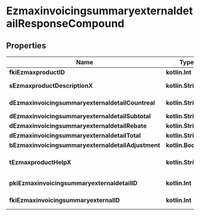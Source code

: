 
# EzmaxinvoicingsummaryexternaldetailResponseCompound

## Properties
| Name | Type | Description | Notes |
| ------------ | ------------- | ------------- | ------------- |
| **fkiEzmaxproductID** | **kotlin.Int** | The unique ID of the Ezmaxproduct |  |
| **sEzmaxproductDescriptionX** | **kotlin.String** | The description of the Ezmaxproduct in the language of the requester |  |
| **dEzmaxinvoicingsummaryexternaldetailCountreal** | **kotlin.String** | The count item invoiced for the product |  |
| **dEzmaxinvoicingsummaryexternaldetailSubtotal** | **kotlin.String** | The subtotal invoiced for the product |  |
| **dEzmaxinvoicingsummaryexternaldetailRebate** | **kotlin.String** | The rebate for the product |  |
| **dEzmaxinvoicingsummaryexternaldetailTotal** | **kotlin.String** | The total invoiced for the product |  |
| **bEzmaxinvoicingsummaryexternaldetailAdjustment** | **kotlin.Boolean** | Whether it&#39;s an adjustment |  |
| **tEzmaxproductHelpX** | **kotlin.String** | The help message of the Ezmaxproduct in the language of the requester |  |
| **pkiEzmaxinvoicingsummaryexternaldetailID** | **kotlin.Int** | The unique ID of the Ezmaxinvoicingsummaryexternaldetail |  [optional] |
| **fkiEzmaxinvoicingsummaryexternalID** | **kotlin.Int** | The unique ID of the Ezmaxinvoicingsummaryexternal |  [optional] |



